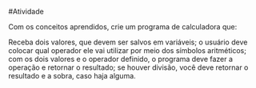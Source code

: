 #Atividade

Com os conceitos aprendidos, crie um programa de calculadora que: 

Receba dois valores, que devem ser salvos em variáveis; 
o usuário deve colocar qual operador ele vai utilizar por meio dos símbolos aritméticos; 
com os dois valores e o operador definido, o programa deve fazer a operação e retornar o resultado; 
se houver divisão, você deve retornar o resultado e a sobra, caso haja alguma. 
